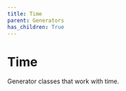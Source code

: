 ```yaml
---
title: Time
parent: Generators
has_children: True
---
```


# Time

Generator classes that work with time.
